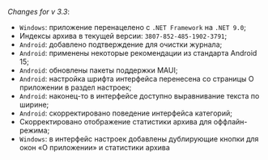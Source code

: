 _Changes for v 3.3_:
- `Windows`: приложение перенацелено с `.NET Framework` на `.NET 9.0`;
- Индексы архива в текущей версии: `3807-852-485-1902-3791`;
- `Android`: добавлено подтверждение для очистки журнала;
- `Android`: применены некоторые рекомендации из стандарта Android 15;
- `Android`: обновлены пакеты поддержки MAUI;
- `Android`: настройка шрифта интерфейса перенесена со страницы О приложении в раздел настроек;
- `Android`: наконец-то в интерфейсе доступно выравнивание текста по ширине;
- `Android`: скорректировано поведение интерфейса категорий;
- Скорректировано отображение статистики архива для оффлайн-режима;
- `Windows`: в интерфейс настроек добавлены дублирующие кнопки для окон «О приложении» и статистики архива
